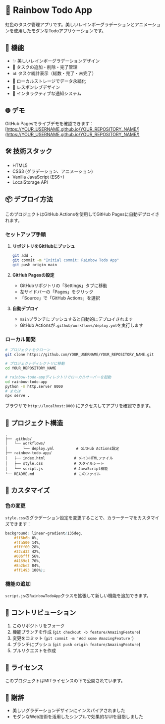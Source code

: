 # 🌈 Rainbow Todo App

虹色のタスク管理アプリです。美しいレインボーグラデーションとアニメーションを使用したモダンなTodoアプリケーションです。

## 🚀 機能

- ✨ 美しいレインボーグラデーションデザイン
- 📝 タスクの追加・削除・完了管理
- 📊 タスク統計表示（総数・完了・未完了）
- 💾 ローカルストレージでデータ永続化
- 📱 レスポンシブデザイン
- 🎉 インタラクティブな通知システム

## 🌐 デモ

GitHub Pagesでライブデモを確認できます：
[https://YOUR_USERNAME.github.io/YOUR_REPOSITORY_NAME/](https://YOUR_USERNAME.github.io/YOUR_REPOSITORY_NAME/)

## 🛠️ 技術スタック

- HTML5
- CSS3 (グラデーション、アニメーション)
- Vanilla JavaScript (ES6+)
- LocalStorage API

## 📦 デプロイ方法

このプロジェクトはGitHub Actionsを使用してGitHub Pagesに自動デプロイされます。

### セットアップ手順

1. **リポジトリをGitHubにプッシュ**
   ```bash
   git add .
   git commit -m "Initial commit: Rainbow Todo App"
   git push origin main
   ```

2. **GitHub Pagesの設定**
   - GitHubリポジトリの「Settings」タブに移動
   - 左サイドバーの「Pages」をクリック
   - 「Source」で「GitHub Actions」を選択

3. **自動デプロイ**
   - `main`ブランチにプッシュすると自動的にデプロイされます
   - GitHub Actionsが`.github/workflows/deploy.yml`を実行します

### ローカル開発

```bash
# プロジェクトをクローン
git clone https://github.com/YOUR_USERNAME/YOUR_REPOSITORY_NAME.git

# プロジェクトディレクトリに移動
cd YOUR_REPOSITORY_NAME

# rainbow-todo-appディレクトリでローカルサーバーを起動
cd rainbow-todo-app
python -m http.server 8000
# または
npx serve .
```

ブラウザで `http://localhost:8000` にアクセスしてアプリを確認できます。

## 📁 プロジェクト構造

```
.
├── .github/
│   └── workflows/
│       └── deploy.yml          # GitHub Actions設定
├── rainbow-todo-app/
│   ├── index.html             # メインHTMLファイル
│   ├── style.css              # スタイルシート
│   └── script.js              # JavaScript機能
└── README.md                  # このファイル
```

## 🎨 カスタマイズ

### 色の変更
`style.css`のグラデーション設定を変更することで、カラーテーマをカスタマイズできます：

```css
background: linear-gradient(135deg, 
    #ff6b6b 0%, 
    #ffa500 14%, 
    #ffff00 28%, 
    #32cd32 42%, 
    #00bfff 56%, 
    #4169e1 70%, 
    #8a2be2 84%, 
    #ff1493 100%);
```

### 機能の追加
`script.js`の`RainbowTodoApp`クラスを拡張して新しい機能を追加できます。

## 🤝 コントリビューション

1. このリポジトリをフォーク
2. 機能ブランチを作成 (`git checkout -b feature/AmazingFeature`)
3. 変更をコミット (`git commit -m 'Add some AmazingFeature'`)
4. ブランチにプッシュ (`git push origin feature/AmazingFeature`)
5. プルリクエストを作成

## 📄 ライセンス

このプロジェクトはMITライセンスの下で公開されています。

## 🙏 謝辞

- 美しいグラデーションデザインにインスパイアされました
- モダンなWeb技術を活用したシンプルで効果的なUIを目指しました